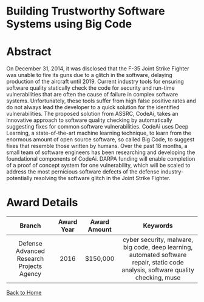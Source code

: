 
Building Trustworthy Software Systems using Big Code
====================================================

# Abstract


On December 31, 2014, it was disclosed that the F-35 Joint Strike Fighter was unable to fire its guns due to a glitch in the software, delaying production of the aircraft until 2019. Current industry tools for ensuring software quality statically check the code for security and run-time vulnerabilities that are often the cause of failure in complex software systems. Unfortunately, these tools suffer from high false positive rates and do not always lead the developer to a quick solution for the identified vulnerabilities. The proposed solution from ASSRC, CodeAi, takes an innovative approach to software quality checking by automatically suggesting fixes for common software vulnerabilities. CodeAi uses Deep Learning, a state-of-the-art machine learning technique, to learn from the enormous amount of open source software, so called Big Code, to suggest fixes that resemble those written by humans. Over the past 18 months, a small team of software engineers has been researching and developing the foundational components of CodeAi. DARPA funding will enable completion of a proof of concept system for one vulnerability, which will be scaled to address the most pernicious software defects of the defense industry- potentially resolving the software glitch in the Joint Strike Fighter.  

# Award Details

|Branch|Award Year|Award Amount|Keywords|
| :---: | :---: | :---: | :---: |
|Defense Advanced Research Projects Agency|2016|$150,000|cyber security, malware, big code, deep learning, automated software repair, static code analysis, software quality checking, muse|
  
  


[Back to Home](https://github.com/chrischow/dod_sbir_awards/Reports/CC/#1184)